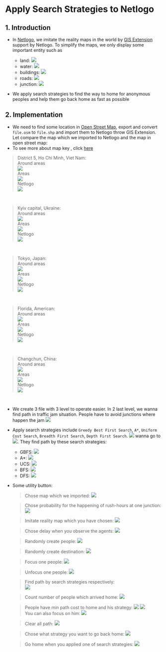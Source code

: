 # Apply Search Strategies to Netlogo

## 1. Introduction

- In [Netlogo](https://ccl.northwestern.edu/netlogo), we imitate the reality maps in the world by [GIS Extension](https://github.com/NetLogo/GIS-Extension) support by Netlogo. 
To simplify the maps, we only display some important entity such as 
    - land: ![](map_key/land.PNG)
    - water: ![](map_key/water.PNG)
    - buildings: ![](map_key/building.PNG)
    - roads: ![](map_key/road.PNG)
    - junction: ![](map_key/junction.PNG) 



- We apply search strategies to find the way to home for anonymous peoples and help them go back home as fast as possible


## 2. Implementation

- We need to find some location in [Open Street Map](https://openstreetmap.org), export and convert `file.osm` to `file.shp` and import them to Netlogo throw GIS Extension. Let compare the map which we imported to Netlogo and the map in open street map:
- To see more about map key , click [here](map_key.md)

> District 5, Ho Chi Minh, Viet Nam: <br>
Around areas <br>
![](map_from_satelite/HCM_District7_VietNam.png) <br>
Areas <br>
![](map_from_satelite/HCM_District7_VietNam_detail.png) <br>
Netlogo <br>
![](map_from_satelite/HCM_District7_VietNam_gis.png) <br>

<br>

> Kyiv capital, Ukraine: <br>
Around areas <br>
![](map_from_satelite/Kyiv_Ukraine.png) <br>
Areas <br>
![](map_from_satelite/Kyiv_Ukraine_detail.png) <br>
Netlogo <br> 
![](map_from_satelite/Kyiv_Ukraine_gis.png) <br>

<br>

> Tokyo, Japan: <br>
Around areas <br>
![](map_from_satelite/Tokyo_Japan.png) <br>
Areas <br>
![](map_from_satelite/Tokyo_Japan_detail.png) <br>
Netlogo <br>
![](map_from_satelite/Tokyo_Japan_gis.png) <br>

<br>

> Florida, American: <br>
Around areas <br>
![](map_from_satelite/Florida_America.png) <br>
Areas <br>
![](map_from_satelite/Florida_America_detail.png) <br>
Netlogo <br>
![](map_from_satelite/Florida_America_gis.png) <br>

<br>

> Changchun, China: <br>
Around areas <br>
![](map_from_satelite/Changchun_China.png) <br>
Areas <br>
![](map_from_satelite/Changchun_China_detail.png) <br>
Netlogo <br>
![](map_from_satelite/Changchun_China_gis.png) <br>

<br>

- We create 3 file with 3 level to operate easier. In 2 last level, we wanna find path in traffic jam situation. People have to avoid junctions where happen the jam ![](map_key/jam.PNG)

- Apply search strategies include `Greedy Best First Search`, `A*`, `Uniform Cost Search`, `Breadth First Search`, `Depth First Search`. ![](map_key/people.PNG) wanna go to ![](map_key/home.PNG). They find path by these search strategies: 
    - GBFS: ![](map_key/gbfs.PNG) 
    - A*: ![](map_key/a_star.PNG) 
    - UCS: ![](map_key/ucs.PNG)  
    - BFS: ![](map_key/bfs.PNG) 
    - DFS: ![](map_key/dfs.PNG)

- Some utility button:
    > Chose map which we imported: ![](images/button/maptype.PNG)

    > Chose probability for the happening of rush-hours at one junction: ![](images/button/rush_hours_probability.PNG)

    > Imitate reality map which you have chosen: ![](images/button/setup.PNG)

    > Chose delay when you observe the agents: ![](images/button/delay.PNG)

    > Randomly create people: ![](images/button/create_commuters.PNG)

    > Randomly create destination: ![](images/button/create_destination.PNG)

    > Focus one people: ![](images/button/focus.PNG)

    > Unfocus one people: ![](images/button/unfocus.PNG)

    > Find path by search strategies respectively: <br> ![](images/button/find_path.PNG)

    > Count number of people which arrived home: ![](images/button/arrived_home.PNG)

    > People have min path cost to home and his strategy: ![](images/button/min_cost.PNG) ![](images/button/strategy.PNG) 
    > <br> You can also focus on him: ![](images/button/focus_cmt_min_cost.PNG)

    > Clear all path: ![](images/button/reset_road.PNG)

    > Chose what strategy you want to go back home: ![](images/button/strategies.PNG)

    > Go home when you applied one of search strategies: ![](images/button/go.PNG)

    







